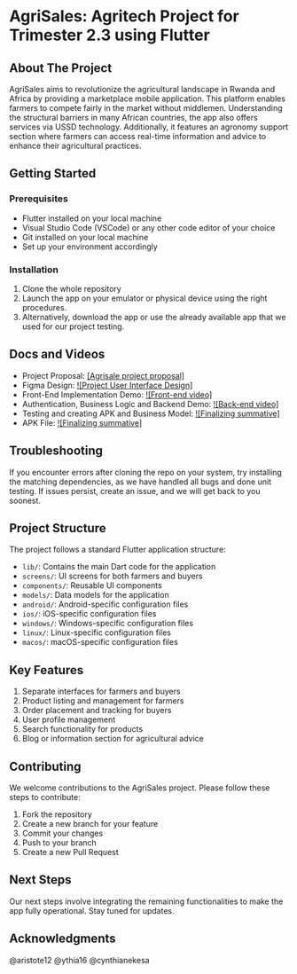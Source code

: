 # AgriSales: Agritech Project for Trimester 2.3 using Flutter

## About The Project

AgriSales aims to revolutionize the agricultural landscape in Rwanda and Africa by providing a marketplace mobile application. This platform enables farmers to compete fairly in the market without middlemen. Understanding the structural barriers in many African countries, the app also offers services via USSD technology. Additionally, it features an agronomy support section where farmers can access real-time information and advice to enhance their agricultural practices.

## Getting Started

### Prerequisites
- Flutter installed on your local machine
- Visual Studio Code (VSCode) or any other code editor of your choice
- Git installed on your local machine
- Set up your environment accordingly

### Installation
1. Clone the whole repository
2. Launch the app on your emulator or physical device using the right procedures.
3. Alternatively, download the app or use the already available app that we used for our project testing.

## Docs and Videos
- Project Proposal: [[Agrisale project proposal]](https://docs.google.com/document/d/1miVxpPlrHXNANIehPhZvftHHxF1OOzooBq3_m38gU2g/edit?usp=sharing)
- Figma Design: [![Project User Interface Design]](https://www.figma.com/design/uFf9JQbFSYzUokgaVqPLnS/AgriSales-(Community)-FlutterDevs%F0%9F%98%82Lol?node-id=0-1&t=qENXlbv1eKP7TPV4-1)
- Front-End Implementation Demo: [![Front-end video]](https://raw.githubusercontent.com/Ynthia16/AgriSales_MobileApp/main/AgrisalesDemo.mp4)
- Authentication, Business Logic and Backend Demo: [![Back-end video]](https://docs.google.com/document/d/1HoI0YJonEkHeSNBto90n9Nwogaq2uMm7FoKUA8chwgo/edit?usp=sharing)
- Testing and creating APK and Business Model: [![Finalizing summative]]()
- APK File: [![Finalizing summative]]() 

## Troubleshooting
If you encounter errors after cloning the repo on your system, try installing the matching dependencies, as we have handled all bugs and done unit testing. If issues persist, create an issue, and we will get back to you soonest.

## Project Structure

The project follows a standard Flutter application structure:

- `lib/`: Contains the main Dart code for the application
- `screens/`: UI screens for both farmers and buyers
- `components/`: Reusable UI components
- `models/`: Data models for the application
- `android/`: Android-specific configuration files
- `ios/`: iOS-specific configuration files
- `windows/`: Windows-specific configuration files
- `linux/`: Linux-specific configuration files
- `macos/`: macOS-specific configuration files

## Key Features

1. Separate interfaces for farmers and buyers
2. Product listing and management for farmers
3. Order placement and tracking for buyers
4. User profile management
5. Search functionality for products
6. Blog or information section for agricultural advice

## Contributing

We welcome contributions to the AgriSales project. Please follow these steps to contribute:

1. Fork the repository
2. Create a new branch for your feature
3. Commit your changes
4. Push to your branch
5. Create a new Pull Request

## Next Steps
Our next steps involve integrating the remaining functionalities to make the app fully operational. Stay tuned for updates.

## Acknowledgments
@aristote12 @ythia16 @cynthianekesa
